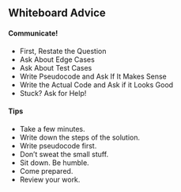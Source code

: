 ## Whiteboard Advice
#### Communicate!
- First, Restate the Question
- Ask About Edge Cases
- Ask About Test Cases
- Write Pseudocode and Ask If It Makes Sense
- Write the Actual Code and Ask if it Looks Good
- Stuck? Ask for Help!

#### Tips
- Take a few minutes.
- Write down the steps of the solution.
- Write pseudocode first.
- Don’t sweat the small stuff.
- Sit down. Be humble.
-  Come prepared.
-  Review your work.
